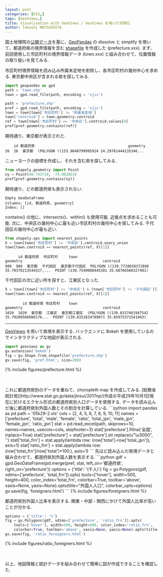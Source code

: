 ```yaml
---
layout: post
categories: [GIS,]
tags: [GeoViews,]
title: Visualisation with GeoViews / GeoViews を用いた可視化
author: Takashi MATSUSHITA
---
```

国土地理院の[公開データ](http://nlftp.mlit.go.jp/ksj/gml/datalist/KsjTmplt-N03-v2_3.html)を基に、[GeoPandas](http://geopandas.org) の dissolve と simplify を用いて、都道府県の境界情報を含む [shapefile](https://github.com/takashi-matsushita/lab/tree/master/gis/map) を作成した (prefecture.xxx).
まず、前回使用した市区町村の境界情報データ (town.xxx) と組み合わせて、位置情報の取り扱いを見てみる.

市区町村境界情報を読み込み所属未定地を削除し、各市区町村の幾何中心を求める.
東京都中央区が含まれる県を探してみる.
```python
import geopandas as gpd
path = 'town.shp'
town = gpd.read_file(path, encoding = 'sjis')

path = 'prefecture.shp'
pref = gpd.read_file(path, encoding = 'sjis')
town = town[town['市区町村'] != '所属未定地']
town['centroid'] = town.geometry.centroid
ref = town[town['市区町村'] == '中央区'].centroid.values[0]   
pref[pref.geometry.contains(ref)]
```
期待通り、東京都が表示された.
```text
    id 都道府県                                           geometry
26  26  東京都  (POLYGON ((153.9840799995924 24.29761444135346...
```
ニューヨークの座標を作成し、それを含む県を探してみる.
```python
from shapely.geometry import Point
ny = Point(40.743719, -74.002853)
pref[pref.geometry.contains(ny)]
```
期待通り、どの都道府県も表示されない.
```text
Empty GeoDataFrame
Columns: [id, 都道府県, geometry]
Index: []
```
contains() の他に、intersects()、within() も使用可能. 近接点を求めることも可能. 次に、中央区の幾何中心に最も近い市区町村の幾何中心を探してみる. 千代田区の幾何中心が最も近い.
``` python
from shapely.ops import nearest_points
X = town[town['市区町村'] != '中央区'].centroid.unary_union 
town[town.centroid == nearest_points(ref, X)[1]] 
```
```text
      id 都道府県  市区町村     town                                           geometry                                     centroid
989  989  東京都  千代田区  東京都千代田区  POLYGON ((139.7728658372886 35.70370213544527,...  POINT (139.7549088445381 35.68766566327401)
```
千代田区の次に近い所を探すと、江東区となった.
```python
X = town[(town['市区町村'] != '中央区') & (town['市区町村'] != '千代田区')].centroid.unary_union  
town[town.centroid == nearest_points(ref, X)[1]]
```
```text
        id 都道府県 市区町村    town                                           geometry                                     centroid
1020  1020  東京都  江東区  東京都江東区  (POLYGON ((139.8337401947542 35.70289566660176...  POINT (139.8151834789071 35.65975371541843)
```

* * *

[GeoViews](http://geo.holoviews.org) を用いて県境を表示する. バックエンドに Bokeh を使用しているのでインタラクティブな地図が表示される.
```python
import geoviews as gv
gv.extension('bokeh')
fig = gv.Shape.from_shapefile('prefecture.shp')
gv.save(fig, 'pref.html', size=200)
```

{% include figures/prefecture.html %}

<br/>
<br/>
これに都道府県別のデータを重ねて、choropleth map を作成してみる.
[総務省統計局](http://www.stat.go.jp/data/jinsui/2017np/)作成の平成29年10月1日現在に於けるエクセル形式の都道府県別人口データを使用する. データを読み込んだ後に都道府県別外国人数とその割合を計算している.
```python
import pandas as pd
path = '05k29-2.xls'
cols = [2, 4, 5, 6, 7, 8, 9, 10, 11]
names = ['prefecture', 'total', 'male', 'female', 'ratio',
        'total_jpn', 'male_jpn', 'female_jpn', 'ratio_jpn']
stat = pd.read_excel(path, skiprows=10, names=names, usecols=cols, skipfooter=3)
stat['prefecture'].fillna('全国', inplace=True)
stat['prefecture'] = stat['prefecture'].str.replace(u"\u3000", '')
stat['total_frn'] = stat.apply(lambda row: (row['total']-row['total_jpn']), axis=1)
stat['ratio_frn'] = stat.apply(lambda row: (row['total_frn']/row['total']*100.), axis=1)
```
先ほど読み込んだ県境データと組み合わせて、都道府県別外国人数を表示する.
```python
gdf = gpd.GeoDataFrame(pd.merge(pref, stat, left_on='都道府県', right_on='prefecture'))
options = {'title': '(千人)'}
fig = gv.Polygons(gdf, vdims=['prefecture', 'total_frn']).opts(
    tools=['hover'], width=500, height=400, color_index='total_frn',
    colorbar=True, toolbar='above', xaxis=None, yaxis=None).opts(title="外国人人口", colorbar_opts=options)
gv.save(fig, 'foreigners.html')
```
{% include figures/foreigners.html %}

都道府県別外国人比率を表示する. 関東・中部・関西にかけて外国人比率が高いことが分かる.
```python
options = {'title': '%'}
fig = gv.Polygons(gdf, vdims=['prefecture', 'ratio_frn']).opts(
    tools=['hover'], width=500, height=400, color_index='ratio_frn',
    colorbar=True, toolbar='above', xaxis=None, yaxis=None).opts(title="外国人比率", colorbar_opts=options)
gv.save(fig, 'ratio_foreigners.html')
```
{% include figures/ratio_foreigners.html %}

<br/>
<br/>
以上、地図情報と統計データを組み合わせて簡単に図が作成できることを確認した.
